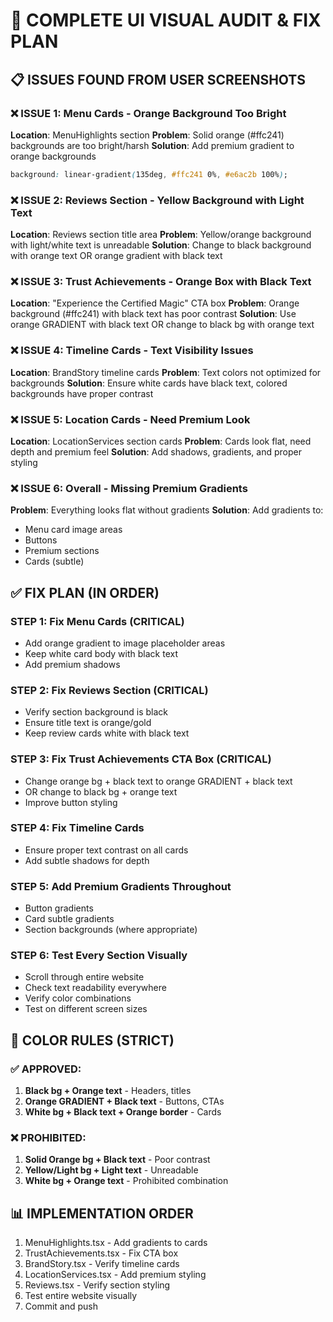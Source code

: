 # 🎨 COMPLETE UI VISUAL AUDIT & FIX PLAN

## 📋 ISSUES FOUND FROM USER SCREENSHOTS

### ❌ ISSUE 1: Menu Cards - Orange Background Too Bright
**Location**: MenuHighlights section
**Problem**: Solid orange (#ffc241) backgrounds are too bright/harsh
**Solution**: Add premium gradient to orange backgrounds
```css
background: linear-gradient(135deg, #ffc241 0%, #e6ac2b 100%);
```

### ❌ ISSUE 2: Reviews Section - Yellow Background with Light Text
**Location**: Reviews section title area
**Problem**: Yellow/orange background with light/white text is unreadable
**Solution**: Change to black background with orange text OR orange gradient with black text

### ❌ ISSUE 3: Trust Achievements - Orange Box with Black Text
**Location**: "Experience the Certified Magic" CTA box
**Problem**: Orange background (#ffc241) with black text has poor contrast
**Solution**: Use orange GRADIENT with black text OR change to black bg with orange text

### ❌ ISSUE 4: Timeline Cards - Text Visibility Issues
**Location**: BrandStory timeline cards
**Problem**: Text colors not optimized for backgrounds
**Solution**: Ensure white cards have black text, colored backgrounds have proper contrast

### ❌ ISSUE 5: Location Cards - Need Premium Look
**Location**: LocationServices section cards
**Problem**: Cards look flat, need depth and premium feel
**Solution**: Add shadows, gradients, and proper styling

### ❌ ISSUE 6: Overall - Missing Premium Gradients
**Problem**: Everything looks flat without gradients
**Solution**: Add gradients to:
- Menu card image areas
- Buttons
- Premium sections
- Cards (subtle)

## ✅ FIX PLAN (IN ORDER)

### STEP 1: Fix Menu Cards (CRITICAL)
- Add orange gradient to image placeholder areas
- Keep white card body with black text
- Add premium shadows

### STEP 2: Fix Reviews Section (CRITICAL)
- Verify section background is black
- Ensure title text is orange/gold
- Keep review cards white with black text

### STEP 3: Fix Trust Achievements CTA Box (CRITICAL)
- Change orange bg + black text to orange GRADIENT + black text
- OR change to black bg + orange text
- Improve button styling

### STEP 4: Fix Timeline Cards
- Ensure proper text contrast on all cards
- Add subtle shadows for depth

### STEP 5: Add Premium Gradients Throughout
- Button gradients
- Card subtle gradients
- Section backgrounds (where appropriate)

### STEP 6: Test Every Section Visually
- Scroll through entire website
- Check text readability everywhere
- Verify color combinations
- Test on different screen sizes

## 🎯 COLOR RULES (STRICT)

### ✅ APPROVED:
1. **Black bg + Orange text** - Headers, titles
2. **Orange GRADIENT + Black text** - Buttons, CTAs
3. **White bg + Black text + Orange border** - Cards

### ❌ PROHIBITED:
1. **Solid Orange bg + Black text** - Poor contrast
2. **Yellow/Light bg + Light text** - Unreadable
3. **White bg + Orange text** - Prohibited combination

## 📊 IMPLEMENTATION ORDER

1. MenuHighlights.tsx - Add gradients to cards
2. TrustAchievements.tsx - Fix CTA box
3. BrandStory.tsx - Verify timeline cards
4. LocationServices.tsx - Add premium styling
5. Reviews.tsx - Verify section styling
6. Test entire website visually
7. Commit and push


